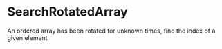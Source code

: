 # SearchRotatedArray
An ordered array has been rotated for unknown times, find the index of a given element
